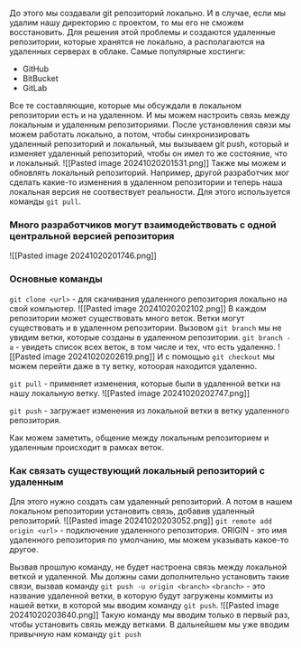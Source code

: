 До этого мы создавали git репозиторий локально. И в случае, если мы удалим нашу директорию с проектом, то мы его не сможем восстановить. Для решения этой проблемы и создаются удаленные репозитории, которые хранятся не локально, а располагаются на удаленных серверах в облаке. 
Самые популярные хостинги:
- GitHub
- BitBucket
- GitLab

Все те составляющие, которые мы обсуждали в локальном репозитории есть и на удаленном. И мы можем настроить связь между локальным и удаленным репозиториями. После установления связи мы можем работать локально, а потом, чтобы синхронизировать удаленный репозиторий и локальный, мы вызываем git push, который и изменяет удаленный репозиторий, чтобы он имел то же состояние, что и локальный.
![[Pasted image 20241020201531.png]]
Также мы можем и обновлять локальный репозиторий. Например, другой разработчик мог сделать какие-то изменения в удаленном репозитории и теперь наша локальная версия не соотвествует реальности. Для этого используется команды `git pull`.

### Много разработчиков могут взаимодействовать с одной центральной версией репозитория
![[Pasted image 20241020201746.png]]
### Основные команды
`git clone <url>` - для скачивания удаленного репозитория локально на свой компьютер. 
![[Pasted image 20241020202102.png]]
В каждом репозитории может существовать много веток. Ветки могут существовать и в удаленном репозитории. Вызовом `git branch` мы не увидим ветки, которые созданы в удаленном репозитории. 
`git branch -a` - увидеть список всех веток, в том числе и тех, что есть удаленно.
![[Pasted image 20241020202619.png]]
И с помощью `git checkout` мы можем перейти даже в ту ветку, котоорая находится удаленно.

`git pull` - применяет изменения, которые были в удаленной ветки на нашу локальную ветку.
![[Pasted image 20241020202747.png]]

`git push` - загружает изменения из локальной ветки в ветку удаленного репозитория.

Как можем заметить, общение между локальным репозиторием и удаленным происходит в рамках веток. 

### Как связать существующий локальный репозиторий с удаленным
Для этого нужно создать сам удаленный репозиторий. А потом в нашем локальном репозитории установить связь, добавив удаленный репозиторий. 
![[Pasted image 20241020203052.png]]
`git remote add origin <url>` - подключение удаленного репозитория. ORIGIN - это имя удаленного репозитория по умолчанию, мы можем указывать какое-то другое.

Вызвав прошлую команду, не будет настроена связь между локальной веткой и удаленной. Мы должны сами дополнительно установить такие связи, вызвав команду 
`git push -u origin <branch>` 
`<branch>` - это название удаленной ветки, в которую будут загружены коммиты из нашей ветки, в которой мы вводим команду `git push`.
![[Pasted image 20241020203640.png]]
Такую команду мы вводим только в первый раз, чтобы установить связь между ветками. В дальнейшем мы уже вводим привычную нам команду `git push`